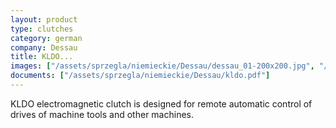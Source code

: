```yaml
---
layout: product
type: clutches
category: german
company: Dessau
title: KLDO...
images: ["/assets/sprzegla/niemieckie/Dessau/dessau_01-200x200.jpg", "/assets/sprzegla/niemieckie/Dessau/dessau_02-200x200.jpg", "/assets/sprzegla/niemieckie/Dessau/dessau_03-200x200.jpg"]
documents: ["/assets/sprzegla/niemieckie/Dessau/kldo.pdf"]
---
```

KLDO electromagnetic clutch is designed for remote automatic control of drives of machine tools and other machines.